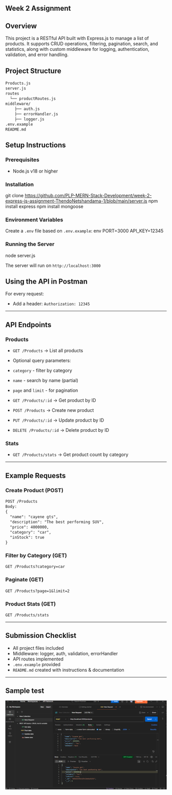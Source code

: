 ## Week 2 Assignment

##  Overview
This project is a RESTful API built with Express.js to manage a list of products. It supports CRUD operations, filtering, pagination, search, and statistics, along with custom middleware for logging, authentication, validation, and error handling.



##  Project Structure
```
Products.js
server.js
routes 
  └── productRoutes.js
middleware/
    ├── auth.js
    ├── errorHandler.js
    ├── logger.js  
.env.example
README.md
```



##  Setup Instructions

### Prerequisites
- Node.js v18 or higher

### Installation

git clone https://github.com/PLP-MERN-Stack-Development/week-2-express-js-assignment-ThendoNetshandama-1/blob/main/server.js
npm install express
npm install mongoose


### Environment Variables
Create a `.env` file based on `.env.example`:
env
PORT=3000
API_KEY=12345


### Running the Server

node server.js

The server will run on `http://localhost:3000`



##  Using the API in Postman
For every request:
- Add a header: `Authorization: 12345`

---

##  API Endpoints


### Products
- `GET /Products` → List all products
- Optional query parameters:
- `category` - filter by category
- `name` - search by name (partial)
- `page` and `limit` - for pagination

- `GET /Products/:id` → Get product by ID
- `POST /Products` → Create new product
- `PUT /Products/:id` → Update product by ID
- `DELETE /Products/:id` → Delete product by ID

### Stats
- `GET /Products/stats` → Get product count by category

---

##  Example Requests

### Create Product (POST)
```
POST /Products
Body:
{
  "name": "cayene gts",
  "description": "The best performing SUV",
  "price": 4000000,
  "category": "car",
  "inStock": true
}
```

### Filter by Category (GET)
```
GET /Products?category=car
```

### Paginate (GET)
```
GET /Products?page=1&limit=2
```

### Product Stats (GET)
```
GET /Products/stats
```

---

##  Submission Checklist
-  All project files included
-  Middleware: logger, auth, validation, errorHandler
-  API routes implemented
-  `.env.example` provided
-  `README.md` created with instructions & documentation

---


## Sample test

![Image](./image.png)
